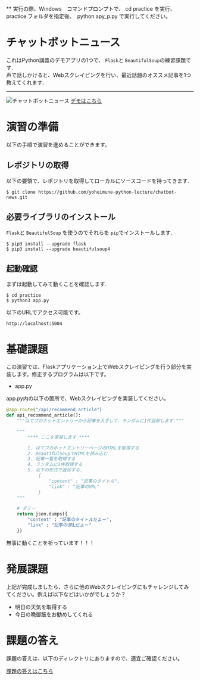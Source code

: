 ** 実行の際、Windows　コマンドプロンプトで、 
cd practice   を実行、practice フォルダを指定後、　python apy_p.py で実行してください。




# チャットボットニュース
これはPython講義のデモアプリの1つで、 `Flask`と `BeautifulSoup`の練習課題です.  
声で話しかけると、Webスクレイピングを行い、最近話題のオススメ記事を1つ教えてくれます.  
***
![チャットボットニュース](https://raw.githubusercontent.com/yoheimune-python-lecture/chatbot-news/image/resources/screenshot.png)
[デモはこちら](http://demo-chatbot-news.paint-ink.com/)  


# 演習の準備
以下の手順で演習を進めることができます。
## レポジトリの取得
以下の要領で、レポジトリを取得してローカルにソースコードを持ってきます.
```
$ git clone https://github.com/yoheimune-python-lecture/chatbot-news.git
```
## 必要ライブラリのインストール
`Flask`と `BeautifulSoup` を使うのでそれらを `pip`でインストールします.
```
$ pip3 install --upgrade flask
$ pip3 install --upgrade beautifulsoup4
```
## 起動確認
まずは起動してみて動くことを確認します.
```
$ cd practice
$ python3 app.py
```
以下のURLでアクセス可能です。
```
http://localhost:5004
```

# 基礎課題
この演習では、Flaskアプリケーション上でWebスクレイピングを行う部分を実装します。修正するプログラムは以下です。  
- app.py

app.py内の以下の箇所で、Webスクレイピングを実装してください。
```python
@app.route("/api/recommend_article")
def api_recommend_article():
    """はてブのホットエントリーから記事を入手して、ランダムに1件返却します."""

    """
        **** ここを実装します ****

        1. はてブのホットエントリーページのHTMLを取得する
        2. BeautifulSoupでHTMLを読み込む
        3. 記事一覧を取得する
        4. ランダムに1件取得する
        5. 以下の形式で返却する.
            {
                "content" : "記事のタイトル",
                "link" : "記事のURL"
            }
    """

    # ダミー
    return json.dumps({
        "content" : "記事のタイトルだよー",
        "link" : "記事のURLだよー"
    })
```
無事に動くことを祈っています！！！  

# 発展課題
上記が完成しましたら、さらに他のWebスクレイピングにもチャレンジしてみてください。例えば以下などはいかがでしょうか？
* 明日の天気を取得する  
* 今日の晩御飯をお勧めしてくれる  

# 課題の答え
課題の答えは、以下のディレクトリにありますので、適宜ご確認ください。  

[課題の答えはこちら](https://github.com/yoheimune-python-lecture/chatbot-news/tree/master/answer)  
